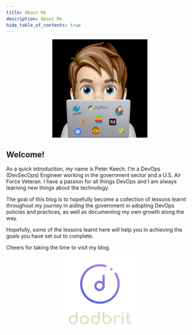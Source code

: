 ```yaml
---
title: About Me
description: About Me
hide_table_of_contents: true
---
```


<div align="center">
    <img src="img/avatar.png" alt="Avatar" style={{borderRadius: '50%' }}/>
</div>

## Welcome!

As a quick introduction, my name is Peter Keech. I’m a DevOps (DevSecOps) Engineer working in the government sector and a U.S. Air Force Veteran. I have a passion for all things DevOps and I am always learning new things about the technology.

The goal of this blog is to hopefully become a collection of lessons learnt throughout my journey in aiding the government in adopting DevOps policies and practices, as well as documenting my own growth along the way.

Hopefully, some of the lessons learnt here will help you in achieving the goals you have set out to complete.

Cheers for taking the time to visit my blog.

<div align="center">
    <img src="img/dodbrit-logo.png" alt="dodbrit-logo" width="200px" height="200px;"/>
</div>